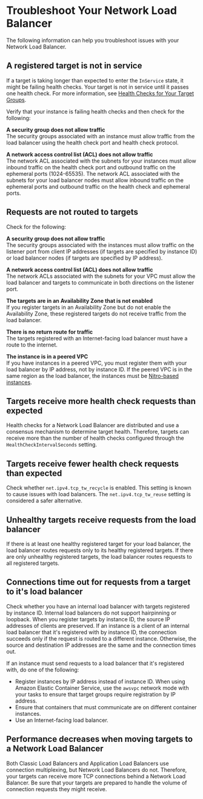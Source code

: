 # Troubleshoot Your Network Load Balancer<a name="load-balancer-troubleshooting"></a>

The following information can help you troubleshoot issues with your Network Load Balancer\.

## A registered target is not in service<a name="target-not-in-service"></a>

If a target is taking longer than expected to enter the `InService` state, it might be failing health checks\. Your target is not in service until it passes one health check\. For more information, see [Health Checks for Your Target Groups](target-group-health-checks.md)\.

Verify that your instance is failing health checks and then check for the following:

**A security group does not allow traffic**  
The security groups associated with an instance must allow traffic from the load balancer using the health check port and health check protocol\.

**A network access control list \(ACL\) does not allow traffic**  
The network ACL associated with the subnets for your instances must allow inbound traffic on the health check port and outbound traffic on the ephemeral ports \(1024\-65535\)\. The network ACL associated with the subnets for your load balancer nodes must allow inbound traffic on the ephemeral ports and outbound traffic on the health check and ephemeral ports\.

## Requests are not routed to targets<a name="requests-not-routed"></a>

Check for the following:

**A security group does not allow traffic**  
The security groups associated with the instances must allow traffic on the listener port from client IP addresses \(if targets are specified by instance ID\) or load balancer nodes \(if targets are specified by IP address\)\.

**A network access control list \(ACL\) does not allow traffic**  
The network ACLs associated with the subnets for your VPC must allow the load balancer and targets to communicate in both directions on the listener port\.

**The targets are in an Availability Zone that is not enabled**  
If you register targets in an Availability Zone but do not enable the Availability Zone, these registered targets do not receive traffic from the load balancer\.

**There is no return route for traffic**  
The targets registered with an Internet\-facing load balancer must have a route to the internet\.

**The instance is in a peered VPC**  
If you have instances in a peered VPC, you must register them with your load balancer by IP address, not by instance ID\. If the peered VPC is in the same region as the load balancer, the instances must be [Nitro\-based instances](https://docs.aws.amazon.com/AWSEC2/latest/UserGuide/instance-types.html#ec2-nitro-instances)\.

## Targets receive more health check requests than expected<a name="health-check-interval"></a>

Health checks for a Network Load Balancer are distributed and use a consensus mechanism to determine target health\. Therefore, targets can receive more than the number of health checks configured through the `HealthCheckIntervalSeconds` setting\.

## Targets receive fewer health check requests than expected<a name="too-few-health-checks"></a>

Check whether `net.ipv4.tcp_tw_recycle` is enabled\. This setting is known to cause issues with load balancers\. The `net.ipv4.tcp_tw_reuse` setting is considered a safer alternative\.

## Unhealthy targets receive requests from the load balancer<a name="no-healthy-targets"></a>

If there is at least one healthy registered target for your load balancer, the load balancer routes requests only to its healthy registered targets\. If there are only unhealthy registered targets, the load balancer routes requests to all registered targets\.

## Connections time out for requests from a target to it's load balancer<a name="loopback-timeout"></a>

Check whether you have an internal load balancer with targets registered by instance ID\. Internal load balancers do not support hairpinning or loopback\. When you register targets by instance ID, the source IP addresses of clients are preserved\. If an instance is a client of an internal load balancer that it's registered with by instance ID, the connection succeeds only if the request is routed to a different instance\. Otherwise, the source and destination IP addresses are the same and the connection times out\.

If an instance must send requests to a load balancer that it's registered with, do one of the following:
+ Register instances by IP address instead of instance ID\. When using Amazon Elastic Container Service, use the `awsvpc` network mode with your tasks to ensure that target groups require registration by IP address\.
+ Ensure that containers that must communicate are on different container instances\.
+ Use an Internet\-facing load balancer\.

## Performance decreases when moving targets to a Network Load Balancer<a name="load-balancer-performance"></a>

Both Classic Load Balancers and Application Load Balancers use connection multiplexing, but Network Load Balancers do not\. Therefore, your targets can receive more TCP connections behind a Network Load Balancer\. Be sure that your targets are prepared to handle the volume of connection requests they might receive\.